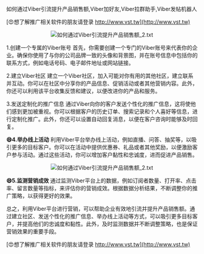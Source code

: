如何通过Viber引流提升产品销售额,Viber加好友,Viber拉群助手,Viber发帖机器人

[😍想了解推广相关软件的朋友请登录 http://www.vst.tw](http://www.vst.tw)

 <center><img src="https://vst.tw/MP4/tuiguang/png/5.png" alt="如何通过Viber引流提升产品销售额_2.txt"></center>

1.创建一个专属的Viber账号
首先，你需要创建一个专门的Viber账号来代表你的企业。确保你使用了与你的公司品牌一致的头像和背景图，并在账号信息中包括你的联系方式，例如电话号码、电子邮件地址或网站链接。

2.建立Viber社区
建立一个Viber社区，加入可能对你有用的其他社区，建立联系并互动。你可以在社区中分享你的产品信息、促销活动或者其他营销内容。此外，你还可以利用该平台收集反馈和建议，以便改进你的产品和服务。

3.发送定制化的推广信息
通过Viber向你的客户发送个性化的推广信息，这将使他们感到更加被重视。你可以根据客户的历史订单、搜索记录和个人喜好等信息，进行定制化推广。此外，你还可以设置自动回复消息，以便在客户咨询时能够及时回复。

**😄4.举办线上活动**
利用Viber平台举办线上活动，例如直播、问答、抽奖等，以吸引更多的目标客户。你可以在活动中提供优惠券、礼品或者其他奖励，以便激励客户参与活动。通过这些活动，你可以增加客户黏性和忠诚度，进而促进产品销售。

 <center><img src="https://vst.tw/MP4/tuiguang/png/5.png" alt="如何通过Viber引流提升产品销售额_2.txt"></center>

**😄5.监测营销成效**
通过监测Viber平台上的数据，例如订阅者数量、打开率、点击率、留言数量等指标，来评估你的营销成效。根据数据分析结果，不断调整你的推广策略，以获得更好的效果。

总之，利用Viber平台进行营销，可以帮助企业有效地引流并提升产品销售额。通过建立社区、发送个性化的推广信息、举办线上活动等方式，可以吸引更多目标客户，并提高他们的忠诚度和黏性。此外，及时监测数据并不断调整策略，也是保证营销效果的重要手段。

[😍想了解推广相关软件的朋友请登录 http://www.vst.tw](http://www.vst.tw)



